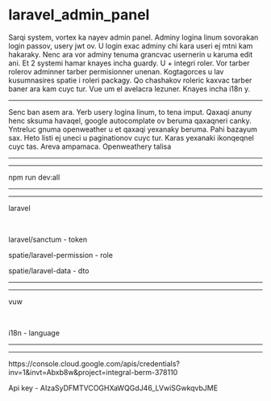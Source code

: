 # laravel_admin_panel

<p>
Sarqi system, vortex ka nayev admin panel. Adminy logina linum sovorakan login passov, usery jwt ov. U login exac adminy chi kara useri ej mtni kam hakaraky. Nenc ara vor adminy tenuma grancvac usernerin u karuma edit ani. Et 2 systemi hamar knayes incha guardy.
U + integri roler. Vor tarber rolerov adminner tarber permisionner unenan. Kogtagorces u lav kusumnasires spatie i roleri packagy.
Qo chashakov roleric kaxvac tarber baner ara kam cuyc tur. 
Vue um el avelacra lezuner. Knayes incha i18n y.
</p>
<hr>
<p>
Senc ban asem ara. Yerb usery logina linum, to tena imput. Qaxaqi anuny henc sksuma havaqel, google autocomplate ov beruma qaxaqneri canky. Yntreluc gnuma openweather u et qaxaqi yexanaky beruma. Pahi bazayum sax. Heto listi ej uneci u paginationov cuyc tur. Karas yexanaki ikonqeqnel cuyc tas. Areva ampamaca. Openweathery talisa
</p>

<hr>
<hr>
<p>npm run dev:all</p>
<hr>
<hr>
<p>laravel</p>
<br>

<p>laravel/sanctum - token</p>
<p>spatie/laravel-permission - role</p>
<p>spatie/laravel-data - dto</p>

<hr>
<hr>

<p>vuw</p>
<br>
<p>i18n - language</p>
<p></p>
<hr>
<hr>

<p>https://console.cloud.google.com/apis/credentials?inv=1&invt=Abxb8w&project=integral-berm-378110</p>
<p>Api key - AIzaSyDFMTVCOGHXaWQGdJ46_LVwiSGwkqvbJME</p>
